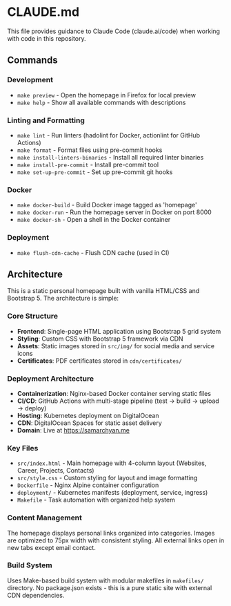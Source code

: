 # CLAUDE.md

This file provides guidance to Claude Code (claude.ai/code) when working with code in this repository.

## Commands

### Development
- `make preview` - Open the homepage in Firefox for local preview
- `make help` - Show all available commands with descriptions

### Linting and Formatting
- `make lint` - Run linters (hadolint for Docker, actionlint for GitHub Actions)
- `make format` - Format files using pre-commit hooks
- `make install-linters-binaries` - Install all required linter binaries
- `make install-pre-commit` - Install pre-commit tool
- `make set-up-pre-commit` - Set up pre-commit git hooks

### Docker
- `make docker-build` - Build Docker image tagged as 'homepage'
- `make docker-run` - Run the homepage server in Docker on port 8000
- `make docker-sh` - Open a shell in the Docker container

### Deployment
- `make flush-cdn-cache` - Flush CDN cache (used in CI)

## Architecture

This is a static personal homepage built with vanilla HTML/CSS and Bootstrap 5. The architecture is simple:

### Core Structure
- **Frontend**: Single-page HTML application using Bootstrap 5 grid system
- **Styling**: Custom CSS with Bootstrap 5 framework via CDN
- **Assets**: Static images stored in `src/img/` for social media and service icons
- **Certificates**: PDF certificates stored in `cdn/certificates/`

### Deployment Architecture
- **Containerization**: Nginx-based Docker container serving static files
- **CI/CD**: GitHub Actions with multi-stage pipeline (test → build → upload → deploy)
- **Hosting**: Kubernetes deployment on DigitalOcean
- **CDN**: DigitalOcean Spaces for static asset delivery
- **Domain**: Live at https://samarchyan.me

### Key Files
- `src/index.html` - Main homepage with 4-column layout (Websites, Career, Projects, Contacts)
- `src/style.css` - Custom styling for layout and image formatting
- `Dockerfile` - Nginx Alpine container configuration
- `deployment/` - Kubernetes manifests (deployment, service, ingress)
- `Makefile` - Task automation with organized help system

### Content Management
The homepage displays personal links organized into categories. Images are optimized to 75px width with consistent styling. All external links open in new tabs except email contact.

### Build System
Uses Make-based build system with modular makefiles in `makefiles/` directory. No package.json exists - this is a pure static site with external CDN dependencies.